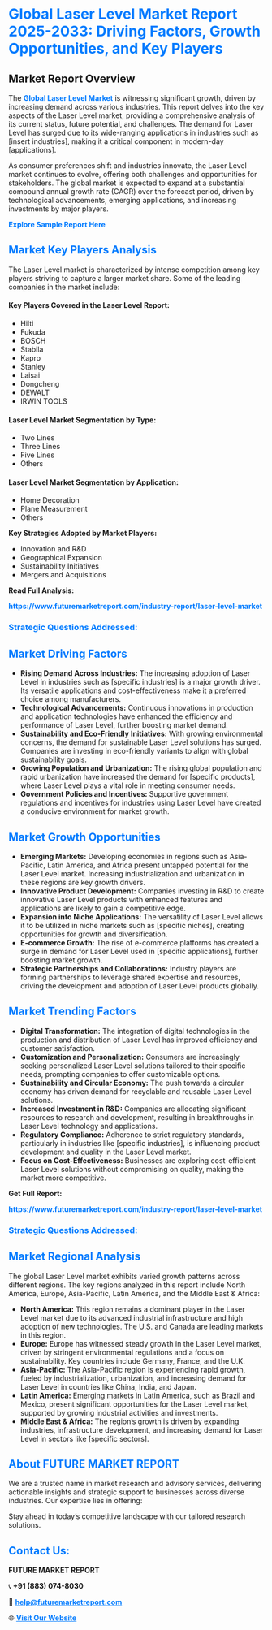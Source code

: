 <h1 style="color: #007BFF;">Global Laser Level Market Report 2025-2033: Driving Factors, Growth Opportunities, and Key Players</h1>

<section id="overview">
<h2>Market Report Overview</h2>
<p>The <a href="https://www.futuremarketreport.com/industry-report/laser-level-market" style="color: #007BFF; text-decoration: none;"><strong>Global Laser Level Market</strong></a> is witnessing significant growth, driven by increasing demand across various industries. This report delves into the key aspects of the Laser Level market, providing a comprehensive analysis of its current status, future potential, and challenges. The demand for Laser Level has surged due to its wide-ranging applications in industries such as [insert industries], making it a critical component in modern-day [applications].</p>
<p>As consumer preferences shift and industries innovate, the Laser Level market continues to evolve, offering both challenges and opportunities for stakeholders. The global market is expected to expand at a substantial compound annual growth rate (CAGR) over the forecast period, driven by technological advancements, emerging applications, and increasing investments by major players.</p>
</section>

<section id="overview">
<p><a href="https://www.futuremarketreport.com/request-sample/reportId=57154" style="color: #007BFF; text-decoration: none;"><strong>Explore Sample Report Here</strong></a></p>
</section>

<section id="key-players">
<h2 style="color: #007BFF;">Market Key Players Analysis</h2>
<p>The Laser Level market is characterized by intense competition among key players striving to capture a larger market share. Some of the leading companies in the market include:</p>
<h4>Key Players Covered in the Laser Level Report:</h4>
<ul><li>Hilti</li><li>Fukuda</li><li>BOSCH</li><li>Stabila</li><li>Kapro</li><li>Stanley</li><li>Laisai</li><li>Dongcheng</li><li>DEWALT</li><li>IRWIN TOOLS</li></ul>
<h4>Laser Level Market Segmentation by Type:</h4>
<ul><li>Two Lines</li><li>Three Lines</li><li>Five Lines</li><li>Others</li></ul>

<h4>Laser Level Market Segmentation by Application:</h4>
<ul><li>Home Decoration</li><li>Plane Measurement</li><li>Others</li></ul>
<p><strong>Key Strategies Adopted by Market Players:</strong></p>
<ul>
<li>Innovation and R&D</li>
<li>Geographical Expansion</li>
<li>Sustainability Initiatives</li>
<li>Mergers and Acquisitions</li>
</ul>
</section>

<section>
<p><strong>Read Full Analysis: </strong></p><a href="https://www.futuremarketreport.com/industry-report/laser-level-market" style="color: #007BFF; text-decoration: none;"><strong>https://www.futuremarketreport.com/industry-report/laser-level-market</strong></a>
<h3 style="color: #007BFF;">Strategic Questions Addressed:</h3>
</section>

<section id="driving-factors">
<h2 style="color: #007BFF;">Market Driving Factors</h2>
<ul>
<li><strong>Rising Demand Across Industries:</strong> The increasing adoption of Laser Level in industries such as [specific industries] is a major growth driver. Its versatile applications and cost-effectiveness make it a preferred choice among manufacturers.</li>
<li><strong>Technological Advancements:</strong> Continuous innovations in production and application technologies have enhanced the efficiency and performance of Laser Level, further boosting market demand.</li>
<li><strong>Sustainability and Eco-Friendly Initiatives:</strong> With growing environmental concerns, the demand for sustainable Laser Level solutions has surged. Companies are investing in eco-friendly variants to align with global sustainability goals.</li>
<li><strong>Growing Population and Urbanization:</strong> The rising global population and rapid urbanization have increased the demand for [specific products], where Laser Level plays a vital role in meeting consumer needs.</li>
<li><strong>Government Policies and Incentives:</strong> Supportive government regulations and incentives for industries using Laser Level have created a conducive environment for market growth.</li>
</ul>
</section>

<section id="growth-opportunities">
<h2 style="color: #007BFF;">Market Growth Opportunities</h2>
<ul>
<li><strong>Emerging Markets:</strong> Developing economies in regions such as Asia-Pacific, Latin America, and Africa present untapped potential for the Laser Level market. Increasing industrialization and urbanization in these regions are key growth drivers.</li>
<li><strong>Innovative Product Development:</strong> Companies investing in R&D to create innovative Laser Level products with enhanced features and applications are likely to gain a competitive edge.</li>
<li><strong>Expansion into Niche Applications:</strong> The versatility of Laser Level allows it to be utilized in niche markets such as [specific niches], creating opportunities for growth and diversification.</li>
<li><strong>E-commerce Growth:</strong> The rise of e-commerce platforms has created a surge in demand for Laser Level used in [specific applications], further boosting market growth.</li>
<li><strong>Strategic Partnerships and Collaborations:</strong> Industry players are forming partnerships to leverage shared expertise and resources, driving the development and adoption of Laser Level products globally.</li>
</ul>
</section>

<section id="trending-factors">
<h2 style="color: #007BFF;">Market Trending Factors</h2>
<ul>
<li><strong>Digital Transformation:</strong> The integration of digital technologies in the production and distribution of Laser Level has improved efficiency and customer satisfaction.</li>
<li><strong>Customization and Personalization:</strong> Consumers are increasingly seeking personalized Laser Level solutions tailored to their specific needs, prompting companies to offer customizable options.</li>
<li><strong>Sustainability and Circular Economy:</strong> The push towards a circular economy has driven demand for recyclable and reusable Laser Level solutions.</li>
<li><strong>Increased Investment in R&D:</strong> Companies are allocating significant resources to research and development, resulting in breakthroughs in Laser Level technology and applications.</li>
<li><strong>Regulatory Compliance:</strong> Adherence to strict regulatory standards, particularly in industries like [specific industries], is influencing product development and quality in the Laser Level market.</li>
<li><strong>Focus on Cost-Effectiveness:</strong> Businesses are exploring cost-efficient Laser Level solutions without compromising on quality, making the market more competitive.</li>
</ul>
</section>

<section>
<p><strong>Get Full Report: </strong></p><a href="https://www.futuremarketreport.com/industry-report/laser-level-market" style="color: #007BFF; text-decoration: none;"><strong>https://www.futuremarketreport.com/industry-report/laser-level-market</strong></a>
<h3 style="color: #007BFF;">Strategic Questions Addressed:</h3>
</section>


<section id="regional-analysis">
<h2 style="color: #007BFF;">Market Regional Analysis</h2>
<p>The global Laser Level market exhibits varied growth patterns across different regions. The key regions analyzed in this report include North America, Europe, Asia-Pacific, Latin America, and the Middle East & Africa:</p>
<ul>
<li><strong>North America:</strong> This region remains a dominant player in the Laser Level market due to its advanced industrial infrastructure and high adoption of new technologies. The U.S. and Canada are leading markets in this region.</li>
<li><strong>Europe:</strong> Europe has witnessed steady growth in the Laser Level market, driven by stringent environmental regulations and a focus on sustainability. Key countries include Germany, France, and the U.K.</li>
<li><strong>Asia-Pacific:</strong> The Asia-Pacific region is experiencing rapid growth, fueled by industrialization, urbanization, and increasing demand for Laser Level in countries like China, India, and Japan.</li>
<li><strong>Latin America:</strong> Emerging markets in Latin America, such as Brazil and Mexico, present significant opportunities for the Laser Level market, supported by growing industrial activities and investments.</li>
<li><strong>Middle East & Africa:</strong> The region’s growth is driven by expanding industries, infrastructure development, and increasing demand for Laser Level in sectors like [specific sectors].</li>
</ul>
</section>

<footer>
<h2 style="color: #007BFF;">About FUTURE MARKET REPORT</h2>
<p>We are a trusted name in market research and advisory services, delivering actionable insights and strategic support to businesses across diverse industries. Our expertise lies in offering:</p>

<p>Stay ahead in today’s competitive landscape with our tailored research solutions.</p>

<h2 style="color: #007BFF;">Contact Us:</h2>
<p><strong>FUTURE MARKET REPORT</strong></p>
<p>📞 <strong>+91 (883) 074-8030</strong></p>
<p>📧 <strong><a href="mailto:help@futuremarketreport.com" style="color: #007BFF;">help@futuremarketreport.com</a></strong></p>
<p>🌐 <strong><a href="https://www.futuremarketreport.com/" style="color: #007BFF;">Visit Our Website</a></strong></p>
</footer>